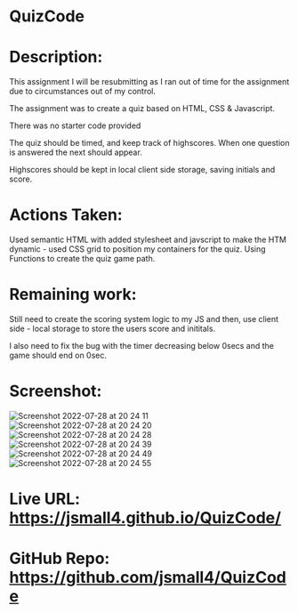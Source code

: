 # QuizCode

# Description:

This assignment I will be resubmitting as I ran out of time for the assignment due to circumstances out of my control.

The assignment was to create a quiz based on HTML, CSS & Javascript.

There was no starter code provided

The quiz should be timed, and keep track of highscores. When one question is answered the next should appear.

Highscores should be kept in local client side storage, saving initials and score.

# Actions Taken:

Used semantic HTML with added stylesheet and javscript to make the HTM dynamic - used CSS grid to position my containers for the quiz. Using Functions to create the quiz game path.

# Remaining work:

Still need to create the scoring system logic to my JS and then, use client side - local storage to store the users score and inititals.

I also need to fix the bug with the timer decreasing below 0secs and the game should end on 0sec.

# Screenshot:

![Screenshot 2022-07-28 at 20 24 11](https://user-images.githubusercontent.com/64646369/181620948-849234ae-14ef-4502-bb14-7ad36ccf01cb.png)
![Screenshot 2022-07-28 at 20 24 20](https://user-images.githubusercontent.com/64646369/181620953-b34a5c56-e2b5-49da-b984-29cf296abe0e.png)
![Screenshot 2022-07-28 at 20 24 28](https://user-images.githubusercontent.com/64646369/181620958-11291859-0084-4c61-93cd-4497fc0e225b.png)
![Screenshot 2022-07-28 at 20 24 39](https://user-images.githubusercontent.com/64646369/181620960-3561849a-1f62-4683-a0ca-613f8405f8f2.png)
![Screenshot 2022-07-28 at 20 24 49](https://user-images.githubusercontent.com/64646369/181620963-5c4d057c-d784-48e2-8697-9a162dfeecfa.png)
![Screenshot 2022-07-28 at 20 24 55](https://user-images.githubusercontent.com/64646369/181620965-041326f6-1080-49a6-a4ee-f1db6340138e.png)

# Live URL: https://jsmall4.github.io/QuizCode/

# GitHub Repo: https://github.com/jsmall4/QuizCode
